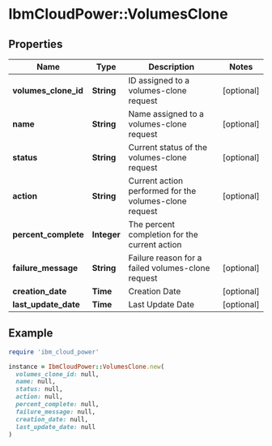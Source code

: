 # IbmCloudPower::VolumesClone

## Properties

| Name | Type | Description | Notes |
| ---- | ---- | ----------- | ----- |
| **volumes_clone_id** | **String** | ID assigned to a volumes-clone request | [optional] |
| **name** | **String** | Name assigned to a volumes-clone request | [optional] |
| **status** | **String** | Current status of the volumes-clone request | [optional] |
| **action** | **String** | Current action performed for the volumes-clone request | [optional] |
| **percent_complete** | **Integer** | The percent completion for the current action |  |
| **failure_message** | **String** | Failure reason for a failed volumes-clone request | [optional] |
| **creation_date** | **Time** | Creation Date | [optional] |
| **last_update_date** | **Time** | Last Update Date | [optional] |

## Example

```ruby
require 'ibm_cloud_power'

instance = IbmCloudPower::VolumesClone.new(
  volumes_clone_id: null,
  name: null,
  status: null,
  action: null,
  percent_complete: null,
  failure_message: null,
  creation_date: null,
  last_update_date: null
)
```

